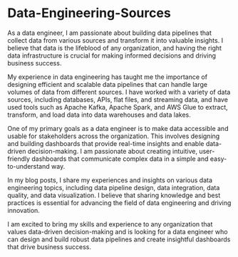 # Data-Engineering-Sources



As a data engineer, I am passionate about building data pipelines that collect data from various sources and transform it into valuable insights. I believe that data is the lifeblood of any organization, and having the right data infrastructure is crucial for making informed decisions and driving business success.

My experience in data engineering has taught me the importance of designing efficient and scalable data pipelines that can handle large volumes of data from different sources. I have worked with a variety of data sources, including databases, APIs, flat files, and streaming data, and have used tools such as Apache Kafka, Apache Spark, and AWS Glue to extract, transform, and load data into data warehouses and data lakes.

One of my primary goals as a data engineer is to make data accessible and usable for stakeholders across the organization. This involves designing and building dashboards that provide real-time insights and enable data-driven decision-making. I am passionate about creating intuitive, user-friendly dashboards that communicate complex data in a simple and easy-to-understand way.

In my blog posts, I share my experiences and insights on various data engineering topics, including data pipeline design, data integration, data quality, and data visualization. I believe that sharing knowledge and best practices is essential for advancing the field of data engineering and driving innovation.

I am excited to bring my skills and experience to any organization that values data-driven decision-making and is looking for a data engineer who can design and build robust data pipelines and create insightful dashboards that drive business success.
